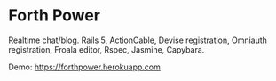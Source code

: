# Forth Power

  Realtime chat/blog. Rails 5, ActionCable, Devise registration, Omniauth registration, Froala editor, Rspec, Jasmine, Capybara.

  Demo: https://forthpower.herokuapp.com
